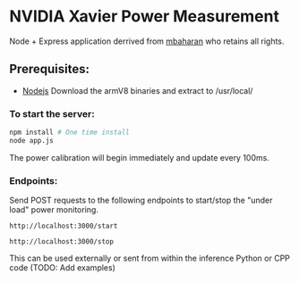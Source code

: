 # NVIDIA Xavier Power Measurement
Node + Express application derrived from [mbaharan](https://github.com/mbaharan/Tegra_Xavier_TX2_INA_Power_Monitors) who retains all rights.

## Prerequisites:
* [Nodejs](https://nodejs.org/en/download/) Download the armV8 binaries and extract to /usr/local/

### To start the server:

```bash
npm install # One time install
node app.js
```

The power calibration will begin immediately and update every 100ms.

### Endpoints:

Send POST requests to the following endpoints to start/stop the "under load" power monitoring.

```
http://localhost:3000/start
```
 
```
http://localhost:3000/stop
```
 
 This can be used externally or sent from within the inference Python or CPP code (TODO: Add examples)
